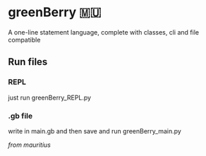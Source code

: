 # greenBerry 🇲🇺
A one-line statement language, complete with classes, cli and file compatible

## Run files

### REPL

just run greenBerry_REPL.py

### .gb file

write in main.gb and then save and run greenBerry_main.py

_from mauritius_
